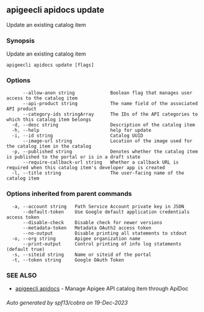 ## apigeecli apidocs update

Update an existing catalog item

### Synopsis

Update an existing catalog item

```
apigeecli apidocs update [flags]
```

### Options

```
      --allow-anon string             Boolean flag that manages user access to the catalog item
      --api-product string            The name field of the associated API product
      --category-ids stringArray      The IDs of the API categories to which this catalog item belongs
  -d, --desc string                   Description of the catalog item
  -h, --help                          help for update
  -i, --id string                     Catalog UUID
      --image-url string              Location of the image used for the catalog item in the catalog
  -p, --published string              Denotes whether the catalog item is published to the portal or is in a draft state
      --require-callback-url string   Whether a callback URL is required when this catalog item's developer app is created
  -l, --title string                  The user-facing name of the catalog item
```

### Options inherited from parent commands

```
  -a, --account string   Path Service Account private key in JSON
      --default-token    Use Google default application credentials access token
      --disable-check    Disable check for newer versions
      --metadata-token   Metadata OAuth2 access token
      --no-output        Disable printing all statements to stdout
  -o, --org string       Apigee organization name
      --print-output     Control printing of info log statements (default true)
  -s, --siteid string    Name or siteid of the portal
  -t, --token string     Google OAuth Token
```

### SEE ALSO

* [apigeecli apidocs](apigeecli_apidocs.md)	 - Manage Apigee API catalog item through ApiDoc

###### Auto generated by spf13/cobra on 19-Dec-2023
